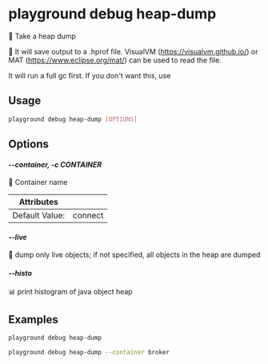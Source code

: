 # playground debug heap-dump

👻 Take a heap dump  
  
🔖 It will save output to a .hprof file. VisualVM (https://visualvm.github.io/) or MAT (https://www.eclipse.org/mat/) can be used to read the file.  
  
It will run a full gc first. If you don't want this, use 

## Usage

```bash
playground debug heap-dump [OPTIONS]
```

## Options

#### *--container, -c CONTAINER*

🐳 Container name

| Attributes      | &nbsp;
|-----------------|-------------
| Default Value:  | connect

#### *--live*

🧬 dump only live objects; if not specified, all objects in the heap are dumped

#### *--histo*

📊 print histogram of java object heap

## Examples

```bash
playground debug heap-dump
```

```bash
playground debug heap-dump --container broker
```


